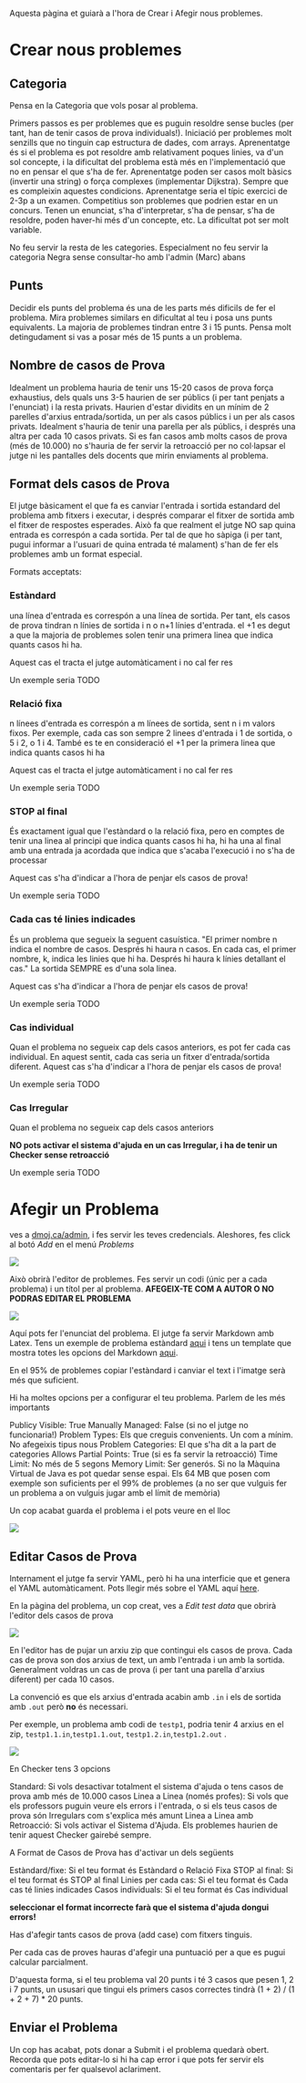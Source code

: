 Aquesta pàgina et guiarà a l'hora de Crear i Afegir nous problemes.


# Crear nous problemes

## Categoria

Pensa en la Categoria que vols posar al problema. 

Primers passos es per problemes que es puguin resoldre sense bucles (per tant, han de tenir casos de prova individuals!). 
Iniciació per problemes molt senzills que no tinguin cap estructura de dades, com arrays.
Aprenentatge és si el problema es pot resoldre amb relativament poques linies, va d'un sol concepte, i la dificultat del problema està més en l'implementació que no en pensar el que s'ha de fer. Aprenentatge poden ser casos molt bàsics (invertir una string) o força complexes (implementar Dijkstra). Sempre que es compleixin aquestes condicions. Aprenentatge seria el típic exercici de 2-3p a un examen.
Competitius son problemes que podrien estar en un concurs. Tenen un enunciat, s'ha d'interpretar, s'ha de pensar, s'ha de resoldre, poden haver-hi més d'un concepte, etc. La dificultat pot ser molt variable.

No feu servir la resta de les categories. Especialment no feu servir la categoria Negra sense consultar-ho amb l'admin (Marc) abans

## Punts

Decidir els punts del problema és una de les parts més dificils de fer el problema. Mira problemes similars en dificultat al teu i posa uns punts equivalents. La majoria de problemes tindran entre 3 i 15 punts. Pensa molt detingudament si vas a posar més de 15 punts a un problema. 


## Nombre de casos de Prova

Idealment un problema hauria de tenir uns 15-20 casos de prova força exhaustius, dels quals uns 3-5 haurien de ser públics (i per tant penjats a l'enunciat) i la resta privats. Haurien d'estar dividits en un mínim de 2 parelles d'arxius entrada/sortida, un per als casos públics i un per als casos privats. Idealment s'hauria de tenir una parella per als públics, i després una altra per cada 10 casos privats. Si es fan casos amb molts casos de prova (més de 10.000) no s'hauria de fer servir la retroacció per no col·lapsar el jutge ni les pantalles dels docents que mirin enviaments al problema.

## Format dels casos de Prova

El jutge bàsicament el que fa es canviar l'entrada i sortida estandard del problema amb fitxers i executar, i després comparar el fitxer de sortida amb el fitxer de respostes esperades. Això fa que realment el jutge NO sap quina entrada es correspón a cada sortida. Per tal de que ho sàpiga (i per tant, pugui informar a l'usuari de quina entrada té malament) s'han de fer els problemes amb un format especial.

Formats acceptats:

### Estàndard

una línea d'entrada es correspón a una línea de sortida. Per tant, els casos de prova tindran n línies de sortida i n o n+1 línies d'entrada. el +1 es degut a que la majoria de problemes solen tenir una primera linea que indica quants casos hi ha.

Aquest cas el tracta el jutge automàticament i no cal fer res

Un exemple seria TODO

### Relació fixa

n línees d'entrada es correspón a m línees de sortida, sent n i m valors fixos. Per exemple, cada cas son sempre 2 linees d'entrada i 1 de sortida, o 5 i 2, o 1 i 4. També es te en consideració el +1 per la primera linea que indica quants casos hi ha

Aquest cas el tracta el jutge automàticament i no cal fer res

Un exemple seria TODO

### STOP al final

És exactament igual que l'estàndard o la relació fixa, pero en comptes de tenir una linea al principi que indica quants casos hi ha, hi ha una al final amb una entrada ja acordada que indica que s'acaba l'execució i no s'ha de processar

Aquest cas s'ha d'indicar a l'hora de penjar els casos de prova!

Un exemple seria TODO

### Cada cas té linies indicades

És un problema que segueix la seguent casuística.
"El primer nombre n indica el nombre de casos. Després hi haura n casos. En cada cas, el primer nombre, k, indica les linies que hi ha. Després hi haura k línies detallant el cas." La sortida SEMPRE es d'una sola linea.

Aquest cas s'ha d'indicar a l'hora de penjar els casos de prova!

Un exemple seria TODO

### Cas individual

Quan el problema no segueix cap dels casos anteriors, es pot fer cada cas individual. En aquest sentit, cada cas seria un fitxer d'entrada/sortida diferent. 
Aquest cas s'ha d'indicar a l'hora de penjar els casos de prova!

Un exemple seria TODO

### Cas Irregular

Quan el problema no segueix cap dels casos anteriors

**NO pots activar el sistema d'ajuda en un cas Irregular, i ha de tenir un Checker sense retroacció**

Un exemple seria TODO


# Afegir un Problema
ves a [dmoj.ca/admin](https://dmoj.ca/admin), i fes servir les teves credencials.
Aleshores, fes click al botó _Add_ en el menú _Problems_ 

![](http://i.imgur.com/RFPQaUi.png)

Això obrirà l'editor de problemes. Fes servir un codi (únic per a cada problema) i un títol per al problema. **AFEGEIX-TE COM A AUTOR O NO PODRAS EDITAR EL PROBLEMA**

![](http://i.imgur.com/bPlNZUR.png)

Aquí pots fer l'enunciat del problema. El jutge fa servir Markdown amb Latex. Tens un exemple de problema estàndard [aqui](https://github.com/malbareda/docs/blob/master/sample_files/problema_aireacondicionat.md.txt) i tens un template que mostra totes les opcions del Markdown [aqui](https://raw.githubusercontent.com/DMOJ/docs/master/sample_files/problem_markdown_example.md.txt).

En el 95% de problemes copiar l'estàndard i canviar el text i l'imatge serà més que suficient.

Hi ha moltes opcions per a configurar el teu problema. Parlem de les més importants

Publicy Visible: True
Manually Managed: False (si no el jutge no funcionaria!)
Problem Types: Els que creguis convenients. Un com a mínim. No afegeixis tipus nous
Problem Categories: El que s'ha dit a la part de categories
Allows Partial Points: True (si es fa servir la retroacció)
Time Limit: No més de 5 segons
Memory Limit: Ser generós. Si no la Màquina Virtual de Java es pot quedar sense espai. Els 64 MB que posen com exemple son suficients per el 99% de problemes (a no ser que vulguis fer un problema a on vulguis jugar amb el límit de memòria)


Un cop acabat guarda el problema i el pots veure en el lloc

![](http://i.imgur.com/ZgO5xcY.png)

## Editar Casos de Prova
Internament el jutge fa servir YAML, però hi ha una interficie que et genera el YAML automàticament. Pots llegir més sobre el YAML aquí [here](/judge/problem_format.md).

En la pàgina del problema, un cop creat, ves a  _Edit test data_ que obrirà l'editor dels casos de prova

![](http://i.imgur.com/eDWEEJk.png)

En l'editor has de pujar un arxiu zip que contingui els casos de prova. Cada cas de prova son dos arxius de text, un amb l'entrada i un amb la sortida. Generalment voldras un cas de prova (i per tant una parella d'arxius diferent) per cada 10 casos.

La convenció es que els arxius d'entrada acabin amb `.in` i els de sortida amb `.out` però **no** és necessari.

Per exemple, un problema amb codi de `testp1`, podria tenir 4 arxius en el zip, `testp1.1.in`,`testp1.1.out`, `testp1.2.in`,`testp1.2.out` .

![](http://i.imgur.com/w5ytsgi.png)

En Checker tens 3 opcions

Standard: Si vols desactivar totalment el sistema d'ajuda o tens casos de prova amb més de 10.000 casos
Linea a Linea (només profes): Si vols que els professors puguin veure els errors i l'entrada, o si els teus casos de prova són Irregulars com s'explica més amunt
Linea a Linea amb Retroacció: Si vols activar el Sistema d'Ajuda. Els problemes haurien de tenir aquest Checker gairebé sempre.

A Format de Casos de Prova has d'activar un dels següents

Estàndard/fixe: Si el teu format és Estàndard o Relació Fixa
STOP al final: Si el teu format és STOP al final
Linies per cada cas: Si el teu format és Cada cas té linies indicades
Casos individuals: Si el teu format és Cas individual

**seleccionar el format incorrecte farà que el sistema d'ajuda dongui errors!**

Has d'afegir tants casos de prova (add case) com fitxers tinguis.

Per cada cas de proves hauras d'afegir una puntuació per a que es pugui calcular parcialment.

D'aquesta forma, si el teu problema val 20 punts i té 3 casos que pesen 1, 2 i 7 punts, un ususari que tingui els primers casos correctes tindrà (1 + 2) / (1 + 2 + 7) * 20 punts.

## Enviar el Problema
Un cop has acabat, pots donar a Submit i el problema quedarà obert. Recorda que pots editar-lo si hi ha cap error i que pots fer servir els comentaris per fer qualsevol aclariment.
